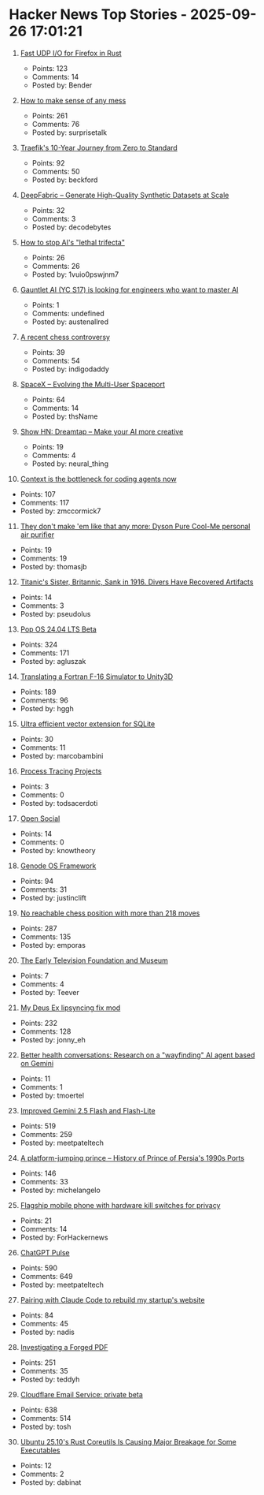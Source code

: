 # Hacker News Top Stories - 2025-09-26 17:01:21

1. [Fast UDP I/O for Firefox in Rust](https://max-inden.de/post/fast-udp-io-in-firefox/)
   - Points: 123
   - Comments: 14
   - Posted by: Bender

2. [How to make sense of any mess](https://www.howtomakesenseofanymess.com)
   - Points: 261
   - Comments: 76
   - Posted by: surprisetalk

3. [Traefik's 10-Year Journey from Zero to Standard](https://traefik.io/blog/celebrating-10-years-of-traefik)
   - Points: 92
   - Comments: 50
   - Posted by: beckford

4. [DeepFabric – Generate High-Quality Synthetic Datasets at Scale](https://lukehinds.github.io/deepfabric/)
   - Points: 32
   - Comments: 3
   - Posted by: decodebytes

5. [How to stop AI's "lethal trifecta"](https://www.economist.com/leaders/2025/09/25/how-to-stop-ais-lethal-trifecta)
   - Points: 26
   - Comments: 26
   - Posted by: 1vuio0pswjnm7

6. [Gauntlet AI (YC S17) is looking for engineers who want to master AI](https://apply.gauntletai.com/)
   - Points: 1
   - Comments: undefined
   - Posted by: austenallred

7. [A recent chess controversy](https://www.chicagobooth.edu/review/did-us-chess-champion-cheat)
   - Points: 39
   - Comments: 54
   - Posted by: indigodaddy

8. [SpaceX – Evolving the Multi-User Spaceport](https://www.spacex.com/updates#multiuser-spaceport)
   - Points: 64
   - Comments: 14
   - Posted by: thsName

9. [Show HN: Dreamtap – Make your AI more creative](https://dreamtap.xyz/)
   - Points: 19
   - Comments: 4
   - Posted by: neural_thing

10. [Context is the bottleneck for coding agents now](https://runnercode.com/blog/context-is-the-bottleneck-for-coding-agents-now)
   - Points: 107
   - Comments: 117
   - Posted by: zmccormick7

11. [They don't make 'em like that any more: Dyson Pure Cool-Me personal air purifier](https://kevinboone.me/cool-me.html)
   - Points: 19
   - Comments: 19
   - Posted by: thomasjb

12. [Titanic's Sister, Britannic, Sank in 1916. Divers Have Recovered Artifacts](https://www.smithsonianmag.com/smart-news/the-titanics-sister-ship-the-britannic-sank-in-1916-for-the-first-time-ever-divers-have-recovered-artifacts-from-its-wreck-180987402/)
   - Points: 14
   - Comments: 3
   - Posted by: pseudolus

13. [Pop OS 24.04 LTS Beta](https://system76.com/pop/pop-beta/)
   - Points: 324
   - Comments: 171
   - Posted by: agluszak

14. [Translating a Fortran F-16 Simulator to Unity3D](https://vazgriz.com/762/f-16-flight-sim-in-unity-3d/)
   - Points: 189
   - Comments: 96
   - Posted by: hggh

15. [Ultra efficient vector extension for SQLite](https://marcobambini.substack.com/p/the-state-of-vector-search-in-sqlite)
   - Points: 30
   - Comments: 11
   - Posted by: marcobambini

16. [Process Tracing Projects](https://github.com/oils-for-unix/oils/wiki/Process-Tracing-Projects)
   - Points: 3
   - Comments: 0
   - Posted by: todsacerdoti

17. [Open Social](https://overreacted.io/open-social/)
   - Points: 14
   - Comments: 0
   - Posted by: knowtheory

18. [Genode OS Framework](https://genode.org)
   - Points: 94
   - Comments: 31
   - Posted by: justinclift

19. [No reachable chess position with more than 218 moves](https://lichess.org/@/Tobs40/blog/there-is-no-reachable-chess-position-with-more-than-218-moves/a5xdxeqs)
   - Points: 287
   - Comments: 135
   - Posted by: emporas

20. [The Early Television Foundation and Museum](https://www.earlytelevision.org/index.html)
   - Points: 7
   - Comments: 4
   - Posted by: Teever

21. [My Deus Ex lipsyncing fix mod](https://www.joewintergreen.com/my-deus-ex-lipsyncing-fix-mod-making-of/)
   - Points: 232
   - Comments: 128
   - Posted by: jonny_eh

22. [Better health conversations: Research on a "wayfinding" AI agent based on Gemini](https://research.google/blog/towards-better-health-conversations-research-insights-on-a-wayfinding-ai-agent-based-on-gemini/)
   - Points: 11
   - Comments: 1
   - Posted by: tmoertel

23. [Improved Gemini 2.5 Flash and Flash-Lite](https://developers.googleblog.com/en/continuing-to-bring-you-our-latest-models-with-an-improved-gemini-2-5-flash-and-flash-lite-release/)
   - Points: 519
   - Comments: 259
   - Posted by: meetpateltech

24. [A platform-jumping prince – History of Prince of Persia's 1990s Ports](https://www.jordanmechner.com/en/latest-news/#a-platform-jumping-prince)
   - Points: 146
   - Comments: 33
   - Posted by: michelangelo

25. [Flagship mobile phone with hardware kill switches for privacy](https://news.itsfoss.com/murena-powered-hiroh-phone/)
   - Points: 21
   - Comments: 14
   - Posted by: ForHackernews

26. [ChatGPT Pulse](https://openai.com/index/introducing-chatgpt-pulse/)
   - Points: 590
   - Comments: 649
   - Posted by: meetpateltech

27. [Pairing with Claude Code to rebuild my startup's website](https://blog.nseldeib.com/p/pairing-with-claude-code-to-rebuild)
   - Points: 84
   - Comments: 45
   - Posted by: nadis

28. [Investigating a Forged PDF](https://mjg59.dreamwidth.org/73317.html)
   - Points: 251
   - Comments: 35
   - Posted by: teddyh

29. [Cloudflare Email Service: private beta](https://blog.cloudflare.com/email-service/)
   - Points: 638
   - Comments: 514
   - Posted by: tosh

30. [Ubuntu 25.10's Rust Coreutils Is Causing Major Breakage for Some Executables](https://www.phoronix.com/news/Ubuntu-25.10-Coreutils-Makeself)
   - Points: 12
   - Comments: 2
   - Posted by: dabinat

